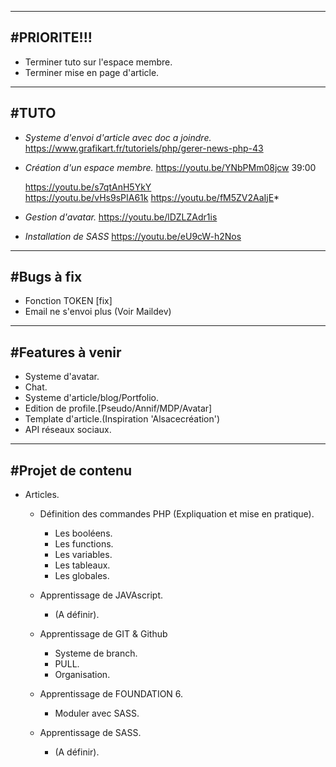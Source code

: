 --------------------------------------------------------------------------------
#PRIORITE!!!    
--------------------------------------------------------------------------------
- Terminer tuto sur l'espace membre.
- Terminer mise en page d'article.

--------------------------------------------------------------------------------
#TUTO
--------------------------------------------------------------------------------

- *Systeme d'envoi d'article avec doc a joindre.*
    https://www.grafikart.fr/tutoriels/php/gerer-news-php-43

- *Création d'un espace membre.*
    https://youtu.be/YNbPMm08jcw 39:00

    https://youtu.be/s7qtAnH5YkY      
    https://youtu.be/vHs9sPIA61k
    https://youtu.be/fM5ZV2AaIjE*

- *Gestion d'avatar.*
    https://youtu.be/lDZLZAdr1is

- *Installation de SASS*
    https://youtu.be/eU9cW-h2Nos


--------------------------------------------------------------------------------
#Bugs à fix
--------------------------------------------------------------------------------

 - Fonction TOKEN [fix]
 - Email ne s'envoi plus (Voir Maildev)

--------------------------------------------------------------------------------
#Features à venir
--------------------------------------------------------------------------------

- Systeme d'avatar.
- Chat.
- Systeme d'article/blog/Portfolio.
- Edition de profile.[Pseudo/Annif/MDP/Avatar]
- Template d'article.(Inspiration 'Alsacecréation')
- API réseaux sociaux.

--------------------------------------------------------------------------------
#Projet de contenu
--------------------------------------------------------------------------------

- Articles.

    - Définition des commandes PHP (Expliquation et mise en pratique).
        - Les booléens.
        - Les functions.
        - Les variables.
        - Les tableaux.
        - Les globales.

    - Apprentissage de JAVAscript.
        - (A définir).

    - Apprentissage de GIT & Github
        - Systeme de branch.
        - PULL.
        - Organisation.

    - Apprentissage de FOUNDATION 6.
        - Moduler avec SASS.

    - Apprentissage de SASS.
        - (A définir).
